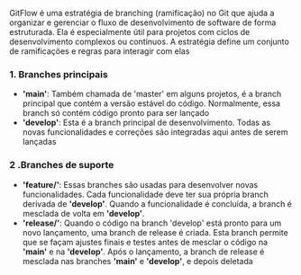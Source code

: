 

GitFlow é uma estratégia de branching (ramificação) no Git que ajuda a organizar e gerenciar o fluxo de desenvolvimento de software de forma estruturada. Ela é especialmente útil para projetos com ciclos de desenvolvimento complexos ou contínuos. A estratégia define um conjunto de ramificações e regras para interagir com elas

### 1. Branches principais
- **'main'**: Também chamada de 'master' em alguns projetos, é a branch principal que contém a versão estável do código. Normalmente, essa branch só contém código pronto para ser lançado
- **'develop'**: Esta é a branch principal de desenvolvimento. Todas as novas funcionalidades e correções são integradas aqui antes de serem lançadas

### 2 .Branches de suporte
- **'feature/'**: Essas branches são usadas para desenvolver novas funcionalidades. Cada funcionalidade deve ter sua própria branch derivada de **'develop'**. Quando a funcionalidade é concluída, a branch é mesclada de volta em **'develop'**.
- **'release/'**: Quando o código na branch 'develop' está pronto para um novo lançamento, uma branch de release é criada. Esta branch permite que se façam ajustes finais e testes antes de mesclar o código na **'main'** e na **'develop'**. Após o lançamento, a branch de release é mesclada nas branches **'main'** e **'develop'**, e depois deletada
